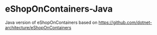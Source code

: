 # eShopOnContainers-Java
Java version of eShopOnContainers based on https://github.com/dotnet-architecture/eShopOnContainers
